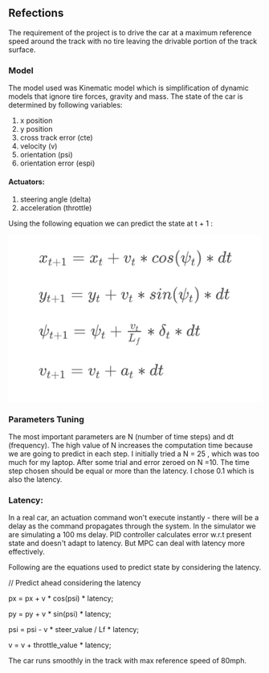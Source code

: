 ## Refections
The requirement of the project is to drive the car at a maximum reference speed around the track with no tire leaving the drivable portion of the track surface.
### Model
The model used was Kinematic model which is simplification of dynamic models that ignore tire forces, gravity and mass.  The state of the car is determined by following variables:
1. x position
2. y position
3. cross track error (cte)
4. velocity (v)
5. orientation (psi)
6. orientation error (espi)

#### Actuators:
1. steering angle (delta)
2. acceleration (throttle)

Using the following equation we can predict the state at t + 1 :

![state equations](images/state_equation.png)

### Parameters Tuning

The most important parameters are N (number of time steps) and dt (frequency).  The high value of N increases the computation time because we are going to predict in each step. I initially tried a N = 25 , which was too much for my laptop. After some trial and error zeroed on N =10.
The time step chosen should be equal or more than the latency. I chose 0.1 which is also the latency.

### Latency:
In a real car, an actuation command won't execute instantly - there will be a delay as the command propagates through the system. In the simulator we are simulating a 100 ms delay. PID controller calculates error w.r.t present state and doesn't adapt to latency. But MPC can deal with latency more effectively.

Following are the equations used to predict  state by considering the latency.

// Predict ahead considering the latency

px = px + v * cos(psi) * latency;

py = py + v * sin(psi) * latency;

psi = psi - v * steer_value / Lf  * latency;

v = v + throttle_value * latency;

The car runs smoothly in the track with max reference speed of 80mph.
